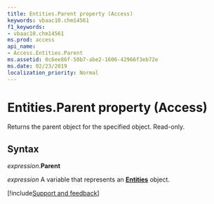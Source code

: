 ```yaml
---
title: Entities.Parent property (Access)
keywords: vbaac10.chm14561
f1_keywords:
- vbaac10.chm14561
ms.prod: access
api_name:
- Access.Entities.Parent
ms.assetid: 0c6ee86f-50b7-abe2-1606-42966f3eb72e
ms.date: 02/23/2019
localization_priority: Normal
---
```



# Entities.Parent property (Access)

Returns the parent object for the specified object. Read-only.


## Syntax

_expression_.**Parent**

_expression_ A variable that represents an **[Entities](Access.Entities.md)** object.




[!include[Support and feedback](~/includes/feedback-boilerplate.md)]
